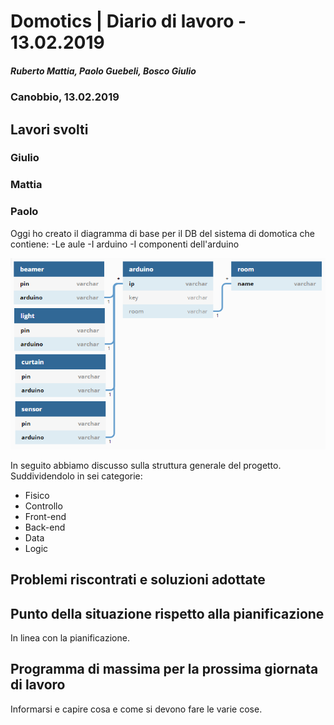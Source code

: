 # Domotics | Diario di lavoro - 13.02.2019

##### Ruberto Mattia, Paolo Guebeli, Bosco Giulio

### Canobbio, 13.02.2019

## Lavori svolti

### Giulio

### Mattia

### Paolo

Oggi ho creato il diagramma di base per il DB del sistema di domotica che contiene:
-Le aule
-I arduino
-I componenti dell'arduino

![DB diagram](../doc/img/db/DbDiagram.PNG "DB diagram")

In seguito abbiamo discusso sulla struttura generale del progetto.
Suddividendolo in sei categorie:
- Fisico
- Controllo
- Front-end
- Back-end
- Data
- Logic


##  Problemi riscontrati e soluzioni adottate


##  Punto della situazione rispetto alla pianificazione
In linea con la pianificazione.


## Programma di massima per la prossima giornata di lavoro
Informarsi e capire cosa e come si devono fare le varie cose.
